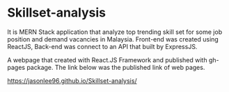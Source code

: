 # Skillset-analysis

It is MERN Stack application that analyze top trending skill set for some job position and demand vacancies in Malaysia. Front-end was created using ReactJS, Back-end was connect to an API that built by ExpressJS.

A webpage that created with React.JS Framework and published with gh-pages package. The link below was the published link of web pages.

https://jasonlee96.github.io/Skillset-analysis/
